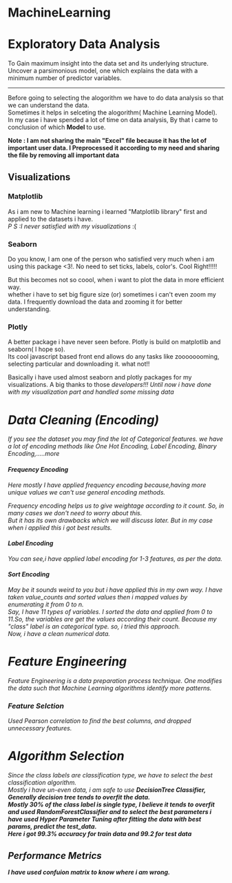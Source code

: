 # MachineLearning
# Exploratory Data Analysis
To Gain maximum insight into the data set and its underlying structure. Uncover a parsimonious model, one which explains the data with a minimum number of predictor variables.<hr>
Before going to selecting the alogorithm we have to do data analysis so that we can understand the data.<br>
Sometimes it helps in selceting the alogorithm( Machine Learning Model).<br>
In my case i have spended a lot of time on data analysis, By that i came to conclusion of which <b> Model </b> to use.

<b> Note : I am not sharing the main "Excel" file because it has the lot of important user data. 
I Preprocessed it according to my need and sharing the file by removing all important data </b>

## Visualizations

### Matplotlib

As i am new to Machine learning i learned "Matplotlib library" first and applied to the datasets i have.<br>
<i>P S :I never satisfied with my visualizations</i> :(
<br> 

### Seaborn

Do you know, I am one of the person who satisfied very much when i am using this package <3!. No need to set ticks, labels, color's. Cool Right!!!!!

But this becomes not so coool, when i want to plot the data in more efficient way.<br> whether i have to set big figure size (or) sometimes i can't even zoom
my data. I frequently download the data and zooming it for better understanding.

### Plotly

A better package i have never seen before. Plotly is build on matplotlib and seaborn( I hope so).
<br>Its cool javascript based front end allows do any tasks like zoooooooming, selecting particular and downloading it. what not!!

Basically i have used almost seaborn and plotly packages for my visualizations.
A big thanks to those <em>developers!!!<em>
<i> Until now i have done with my visualization part and handled some missing data</i>


# Data Cleaning (Encoding)

If you see the dataset you may find the lot of Categorical features. we have a lot of encoding methods like <i> One Hot Encoding, Label Encoding, Binary Encoding,.....more</i>

#### Frequency Encoding 

Here mostly I have applied frequency encoding because,having more unique values we can't use general encoding methods.

Frequency encoding helps us to give weightage according to it count. So, in many cases we don't need to worry about this.<br>
But it has its own drawbacks which we will discuss later. But in my case when i applied this i got best results.

#### Label Encoding

You can see,i have applied label encoding for 1-3 features, as per the data.

#### Sort Encoding

May be it sounds weird to you but i have applied this in my own way. 
I have taken <i> value_counts </i> and sorted values then i mapped values by enumerating it from 0 to n.<br>
Say, I have 11 types of variables. I sorted the data and applied from 0 to 11.So, the variables are get the values according their count.
Because my "class" label is an categorical type. so, i tried this approach.
<br>
Now, i have a clean numerical data.

# Feature Engineering 

Feature Engineering is a data preparation process technique. One modifies the data such that Machine Learning algorithms identify more patterns.<br>

### Feature Selction

Used Pearson correlation to find the best columns, and dropped unnecessary features.

# Algorithm Selection

Since the class labels are classification type, we have to select the best classification algorithm.<br>
Mostly i have un-even data, i am safe to use <b>DecisionTree Classifier<b>, Generally decision tree tends to overfit the data.<br>
Mostly 30% of the class label is single type, I believe it tends to overfit and used <b>RandomForestClassifier<b> and to select the best parameters i have used
<b>Hyper Parameter Tuning<b> after fitting the data with best params, predict the test_data. 
  <br>Here i got <b>99.3%<b> accuracy for train data and <b>99.2<b> for test data<br>
  
## Performance Metrics

I have used confuion matrix to know where i am wrong.

  

